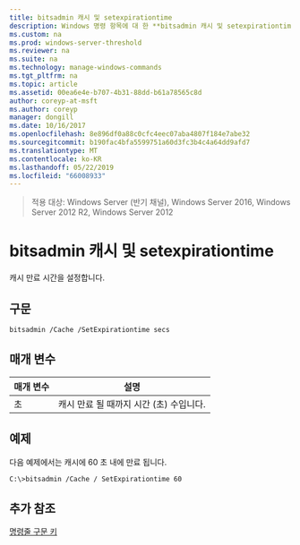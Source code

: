 ```yaml
---
title: bitsadmin 캐시 및 setexpirationtime
description: Windows 명령 항목에 대 한 **bitsadmin 캐시 및 setexpirationtime** -캐시 만료 시간을 설정 합니다.
ms.custom: na
ms.prod: windows-server-threshold
ms.reviewer: na
ms.suite: na
ms.technology: manage-windows-commands
ms.tgt_pltfrm: na
ms.topic: article
ms.assetid: 00ea6e4e-b707-4b31-88dd-b61a78565c8d
author: coreyp-at-msft
ms.author: coreyp
manager: dongill
ms.date: 10/16/2017
ms.openlocfilehash: 8e896df0a88c0cfc4eec07aba4807f184e7abe32
ms.sourcegitcommit: b190fac4bfa5599751a60d3fc3b4c4a64dd9afd7
ms.translationtype: MT
ms.contentlocale: ko-KR
ms.lasthandoff: 05/22/2019
ms.locfileid: "66008933"
---
```

>적용 대상: Windows Server (반기 채널), Windows Server 2016, Windows Server 2012 R2, Windows Server 2012

# <a name="bitsadmin-cache-and-setexpirationtime"></a>bitsadmin 캐시 및 setexpirationtime
캐시 만료 시간을 설정합니다.
## <a name="syntax"></a>구문
```
bitsadmin /Cache /SetExpirationtime secs
```
## <a name="parameters"></a>매개 변수
|매개 변수|설명|
|-------|--------|
|초|캐시 만료 될 때까지 시간 (초) 수입니다.|
## <a name="BKMK_examples"></a>예제
다음 예제에서는 캐시에 60 초 내에 만료 됩니다.
```
C:\>bitsadmin /Cache / SetExpirationtime 60
```
## <a name="additional-references"></a>추가 참조
[명령줄 구문 키](command-line-syntax-key.md)
